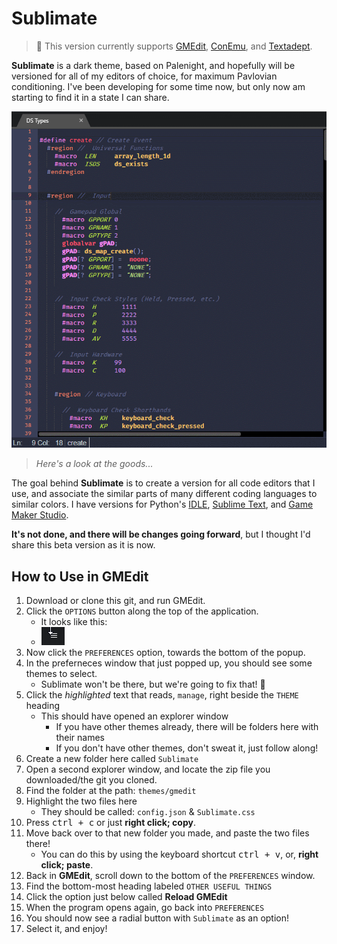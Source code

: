 Sublimate
=========

> :scroll:
> This version currently supports [GMEdit](https://yellowafterlife.itch.io/gmedit), [ConEmu](https://conemu.github.io/), and [Textadept](https://orbitalquark.github.io/textadept/).

**Sublimate** is a dark theme, based on Palenight, and hopefully will be versioned for  all of my editors of choice, for maximum Pavlovian conditioning.
I've been developing for some time now, but only now am starting to find it in a state I can share.

![GMEdit w/ Sublimate Theme](img/sublimate_gmedit.gif)
> _Here's a look at the goods..._

The goal behind **Sublimate** is to create a version for all code editors that I use, and associate the similar parts of many different coding languages to similar colors. I have versions for Python's [IDLE](https://docs.python.org/3/library/idle.html?highlight=idle), [Sublime Text](https://www.sublimetext.com/), and [Game Maker Studio](https://docs2.yoyogames.com).

**It's not done, and there will be changes going forward**, but I thought I'd share this beta version as it is now.

How to Use in GMEdit
--------------------

1. Download or clone this git, and run GMEdit.
2. Click the `OPTIONS` button along the top of the application.
    + It looks like this:
    + ![](/img/options.png)
3. Now click the `PREFERENCES` option, towards the bottom of the popup.
4. In the preferneces window that just popped up, you should see some themes to select.
    + Sublimate won't be there, but we're going to fix that! :jack_o_lantern:
5. Click the _highlighted_ text that reads, `manage`, right beside the `THEME` heading
    + This should have opened an explorer window
        - If you have other themes already, there will be folders here with their names
        - If you don't have other themes, don't sweat it, just follow along!
6. Create a new folder here called `Sublimate`
7. Open a second explorer window, and locate the zip file you downloaded/the git you cloned.
8. Find the folder at the path: `themes/gmedit`
9. Highlight the two files here
    + They should be called: `config.json` & `Sublimate.css`
10. Press <kbd>ctrl + c</kbd> or just **right click; copy**.
11. Move back over to that new folder you made, and paste the two files there!
    + You can do this by using the keyboard shortcut <kbd>ctrl + v</kbd>, or, **right click; paste**.
12. Back in **GMEdit**, scroll down to the bottom of the `PREFERENCES` window.
13. Find the bottom-most heading labeled `OTHER USEFUL THINGS`
14. Click the option just below called **Reload GMEdit**
15. When the program opens again, go back into `PREFERENCES`
16. You should now see a radial button with `Sublimate` as an option!
17. Select it, and enjoy!
